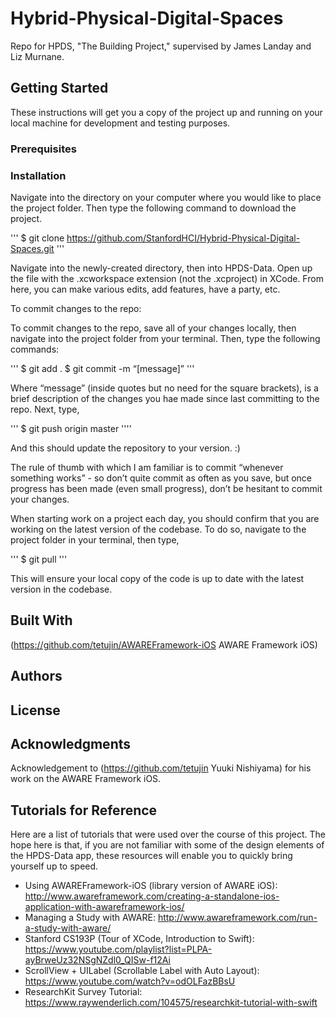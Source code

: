 # Hybrid-Physical-Digital-Spaces
Repo for HPDS, "The Building Project," supervised by James Landay and Liz Murnane.

## Getting Started
These instructions will get you a copy of the project up and running on your local machine for development and testing purposes.

### Prerequisites

### Installation
Navigate into the directory on your computer where you would like to place the project folder. Then type the following command to download the project.

'''
$ git clone https://github.com/StanfordHCI/Hybrid-Physical-Digital-Spaces.git
'''

Navigate into the newly-created directory, then into HPDS-Data. Open up the file with the .xcworkspace extension (not the .xcproject) in XCode. From here, you can make various edits, add features, have a party, etc.

To commit changes to the repo:

To commit changes to the repo, save all of your changes locally, then navigate into the project folder from your terminal. Then, type the following commands:

'''
$ git add .
$ git commit -m “[message]”
'''

Where “message” (inside quotes but no need for the square brackets), is a brief description of the changes you hae made since  last committing to the repo. Next, type,

'''
$ git push origin master
''''

And this should update the repository to your version. :)

The rule of thumb with which I am familiar is to commit “whenever something works” - so don’t quite commit as often as you save, but once progress has been made (even small progress), don’t be hesitant to commit your changes.

When starting work on a project each day, you should confirm that you are working on the latest version of the codebase. To do so, navigate to the project folder in your terminal, then type,

'''
$ git pull
'''

This will ensure your local copy of the code is up to date with the latest version in the codebase.

## Built With
(https://github.com/tetujin/AWAREFramework-iOS AWARE Framework iOS)

## Authors

## License

## Acknowledgments
Acknowledgement to (https://github.com/tetujin Yuuki Nishiyama) for his work on the AWARE Framework iOS.

## Tutorials for Reference
Here are a list of tutorials that were used over the course of this project. The hope here is that, if you are not familiar with some of the design elements of the HPDS-Data app, these resources will enable you to quickly bring yourself up to speed.

* Using AWAREFramework-iOS (library version of AWARE iOS): http://www.awareframework.com/creating-a-standalone-ios-application-with-awareframework-ios/
* Managing a Study with AWARE: http://www.awareframework.com/run-a-study-with-aware/
* Stanford CS193P (Tour of XCode, Introduction to Swift): https://www.youtube.com/playlist?list=PLPA-ayBrweUz32NSgNZdl0_QISw-f12Ai
* ScrollView + UILabel (Scrollable Label with Auto Layout): https://www.youtube.com/watch?v=odOLFazBBsU
* ResearchKit Survey Tutorial: https://www.raywenderlich.com/104575/researchkit-tutorial-with-swift
